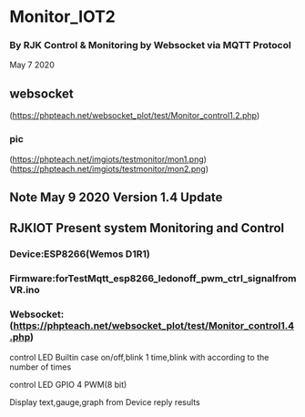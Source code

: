 # Monitor_IOT2
### By RJK Control & Monitoring by Websocket via MQTT Protocol
May 7 2020 
## websocket 
(https://phpteach.net/websocket_plot/test/Monitor_control1.2.php)
### pic
(https://phpteach.net/imgiots/testmonitor/mon1.png)
(https://phpteach.net/imgiots/testmonitor/mon2.png)
## Note May 9 2020 Version 1.4 Update
## RJKIOT Present system Monitoring and Control 
### Device:ESP8266(Wemos D1R1)
### Firmware:forTestMqtt_esp8266_ledonoff_pwm_ctrl_signalfromVR.ino
### Websocket:(https://phpteach.net/websocket_plot/test/Monitor_control1.4.php)

control LED Builtin 
case on/off,blink 1 time,blink with according to the number of times 

control LED GPIO 4  PWM(8 bit)

Display text,gauge,graph from Device reply results
